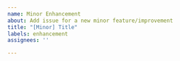 ```yaml
---
name: Minor Enhancement
about: Add issue for a new minor feature/improvement
title: "[Minor] Title"
labels: enhancement
assignees: ''

---
```



